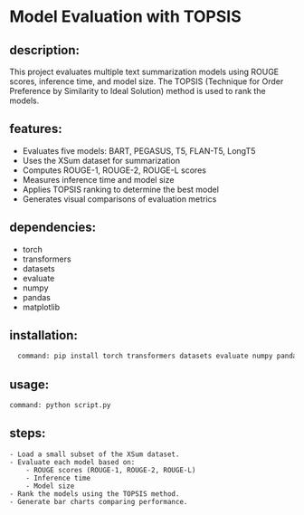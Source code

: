 #  Model Evaluation with TOPSIS
## description: 
  This project evaluates multiple text summarization models using ROUGE scores, inference time, and model size. 
  The TOPSIS (Technique for Order Preference by Similarity to Ideal Solution) method is used to rank the models.

## features:
  - Evaluates five models: BART, PEGASUS, T5, FLAN-T5, LongT5
  - Uses the XSum dataset for summarization
  - Computes ROUGE-1, ROUGE-2, ROUGE-L scores
  - Measures inference time and model size
  - Applies TOPSIS ranking to determine the best model
  - Generates visual comparisons of evaluation metrics

## dependencies:
  - torch
  - transformers
  - datasets
  - evaluate
  - numpy
  - pandas
  - matplotlib

## installation:
```python
  command: pip install torch transformers datasets evaluate numpy pandas matplotlib
```
## usage:
```python
command: python script.py
```
## steps:
    - Load a small subset of the XSum dataset.
    - Evaluate each model based on:
        - ROUGE scores (ROUGE-1, ROUGE-2, ROUGE-L)
        - Inference time
        - Model size
    - Rank the models using the TOPSIS method.
    - Generate bar charts comparing performance.
